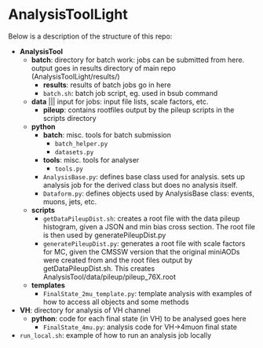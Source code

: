 # AnalysisToolLight

Below is a description of the structure of this repo:
- **AnalysisTool**
   - **batch**: directory for batch work: jobs can be submitted from here. output goes in results directory of main repo (AnalysisToolLight/results/)
      - **results**: results of batch jobs go in here
      - `batch.sh`: batch job script, eg. used in bsub command
   - **data** ||| input for jobs: input file lists, scale factors, etc.
      - **pileup**: contains rootfiles output by the pileup scripts in the scripts directory
   - **python**
      - **batch**: misc. tools for batch submission
         - `batch_helper.py`
         - `datasets.py`
      - **tools**: misc. tools for analyser
         - `tools.py`
      - `AnalysisBase.py`: defines base class used for analysis. sets up analysis job for the derived class but does no analysis itself.
      - `Dataform.py`: defines objects used by AnalysisBase class: events, muons, jets, etc.
   - **scripts**
      - `getDataPileupDist.sh`: creates a root file with the data pileup histogram, given a JSON and min bias cross section. The root file is then used by generatePileupDist.py
      - `generatePileupDist.py`: generates a root file with scale factors for MC, given the CMSSW version that the original miniAODs were created from and the root files output by getDataPileupDist.sh. This creates AnalysisTool/data/pileup/pileup_76X.root
   - **templates**
      - `FinalState_2mu_template.py`: template analysis with examples of how to access all objects and some methods
- **VH**: directory for analysis of VH channel
   - **python**: code for each final state (in VH) to be analysed goes here
      - `FinalState_4mu.py`: analysis code for VH->4muon final state
- `run_local.sh`: example of how to run an analysis job locally

